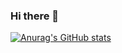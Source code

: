 ### Hi there 👋
[![Anurag's GitHub stats](https://github-readme-stats.vercel.app/api?username=dmitrymatin&count_private=true)](https://github.com/anuraghazra/github-readme-stats)

<!--
**dmitrymatin/dmitrymatin** is a ✨ _special_ ✨ repository because its `README.md` (this file) appears on your GitHub profile.

Here are some ideas to get you started:

- 🔭 I’m currently working on ...
- 🌱 I’m currently learning ...
- 👯 I’m looking to collaborate on ...
- 🤔 I’m looking for help with ...
- 💬 Ask me about ...
- 📫 How to reach me: ...
- 😄 Pronouns: ...
- ⚡ Fun fact: ...
-->
